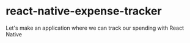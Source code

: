 # react-native-expense-tracker
Let's make an application where we can track our spending with React Native
